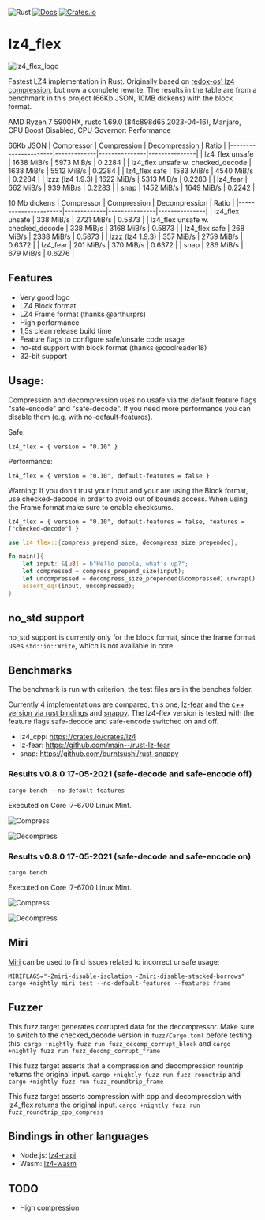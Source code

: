 ![Rust](https://github.com/PSeitz/lz4_flex/workflows/Rust/badge.svg)
[![Docs](https://docs.rs/lz4_flex/badge.svg)](https://docs.rs/crate/lz4_flex/)
[![Crates.io](https://img.shields.io/crates/v/lz4_flex.svg)](https://crates.io/crates/lz4_flex)

# lz4_flex

![lz4_flex_logo](https://raw.githubusercontent.com/PSeitz/lz4_flex/master/logo.jpg)

Fastest LZ4 implementation in Rust. Originally based on [redox-os' lz4 compression](https://crates.io/crates/lz4-compress), but now a complete rewrite.
The results in the table are from a benchmark in this project (66Kb JSON, 10MB dickens) with the block format. 

AMD Ryzen 7 5900HX, rustc 1.69.0 (84c898d65 2023-04-16), Manjaro, CPU Boost Disabled, CPU Governor: Performance

66Kb JSON
|    Compressor        | Compression | Decompression | Ratio		 |
|----------------------|-------------|---------------|---------------|
| lz4_flex unsafe      | 1638 MiB/s   | 5973 MiB/s    | 0.2284   	 |
| lz4_flex unsafe w. checked_decode      | 1638 MiB/s   | 5512 MiB/s    | 0.2284   	 |
| lz4_flex safe        | 1583 MiB/s   | 4540 MiB/s    | 0.2284   	 |
| lzzz (lz4 1.9.3)     | 1622 MiB/s   | 5313 MiB/s    | 0.2283   	 |
| lz4_fear             | 662 MiB/s   | 939 MiB/s     | 0.2283	     |
| snap                 | 1452 MiB/s   | 1649 MiB/s     | 0.2242      |

10 Mb dickens
|    Compressor        | Compression | Decompression | Ratio		 |
|----------------------|-------------|---------------|---------------|
| lz4_flex unsafe      | 338 MiB/s   | 2721 MiB/s    |  0.5873  	 |
| lz4_flex unsafe w. checked_decode      | 338 MiB/s   | 3168 MiB/s    |  0.5873  	 |
| lz4_flex safe        | 268 MiB/s   | 2338 MiB/s    | 0.5873 |
| lzzz (lz4 1.9.3)     | 357 MiB/s | 2759 MiB/s    | 0.6372 |
| lz4_fear             | 201 MiB/s   | 370 MiB/s     | 0.6372 |
| snap                 | 286 MiB/s   | 679 MiB/s     | 0.6276 |

## Features
- Very good logo
- LZ4 Block format
- LZ4 Frame format (thanks @arthurprs)
- High performance
- 1,5s clean release build time
- Feature flags to configure safe/unsafe code usage
- no-std support with block format (thanks @coolreader18)
- 32-bit support

## Usage: 
Compression and decompression uses no usafe via the default feature flags "safe-encode" and "safe-decode". If you need more performance you can disable them (e.g. with no-default-features).

Safe:
```
lz4_flex = { version = "0.10" }
```

Performance:
```
lz4_flex = { version = "0.10", default-features = false }
```

Warning: If you don't trust your input and your are using the Block format, use checked-decode in order to avoid out of bounds access. When using the Frame format make sure to enable checksums.
```
lz4_flex = { version = "0.10", default-features = false, features = ["checked-decode"] }
```

```rust
use lz4_flex::{compress_prepend_size, decompress_size_prepended};

fn main(){
    let input: &[u8] = b"Hello people, what's up?";
    let compressed = compress_prepend_size(input);
    let uncompressed = decompress_size_prepended(&compressed).unwrap();
    assert_eq!(input, uncompressed);
}
```


## no_std support

no_std support is currently only for the block format, since the frame format uses `std::io::Write`, which is not available in core.


## Benchmarks
The benchmark is run with criterion, the test files are in the benches folder.

Currently 4 implementations are compared, this one, [lz-fear](https://github.com/main--/rust-lz-fear) and the [c++ version via rust bindings](https://crates.io/crates/lz4) and [snappy](https://github.com/burntsushi/rust-snappy). 
The lz4-flex version is tested with the feature flags safe-decode and safe-encode switched on and off.

- lz4_cpp: https://crates.io/crates/lz4
- lz-fear: https://github.com/main--/rust-lz-fear
- snap: https://github.com/burntsushi/rust-snappy 

### Results v0.8.0 17-05-2021 (safe-decode and safe-encode off)
`cargo bench --no-default-features`

Executed on Core i7-6700 Linux Mint.

![Compress](./compress_bench.svg)

![Decompress](./decompress_bench.svg)

### Results v0.8.0 17-05-2021 (safe-decode and safe-encode on)
`cargo bench`

Executed on Core i7-6700 Linux Mint.

![Compress](./compress_bench_safe.svg)

![Decompress](./decompress_bench_safe.svg)

## Miri

[Miri](https://github.com/rust-lang/miri) can be used to find issues related to incorrect unsafe usage:

`MIRIFLAGS="-Zmiri-disable-isolation -Zmiri-disable-stacked-borrows" cargo +nightly miri test --no-default-features --features frame`

## Fuzzer
This fuzz target generates corrupted data for the decompressor. Make sure to switch to the checked_decode version in `fuzz/Cargo.toml` before testing this.
`cargo +nightly fuzz run fuzz_decomp_corrupt_block` and `cargo +nightly fuzz run fuzz_decomp_corrupt_frame`

This fuzz target asserts that a compression and decompression rountrip returns the original input.
`cargo +nightly fuzz run fuzz_roundtrip` and `cargo +nightly fuzz run fuzz_roundtrip_frame`

This fuzz target asserts compression with cpp and decompression with lz4_flex returns the original input.
`cargo +nightly fuzz run fuzz_roundtrip_cpp_compress`

## Bindings in other languages
 - Node.js: [lz4-napi](https://github.com/antoniomuso/lz4-napi) 
 - Wasm: [lz4-wasm](https://github.com/PSeitz/lz4_flex/tree/main/lz4-wasm)

## TODO
- High compression

